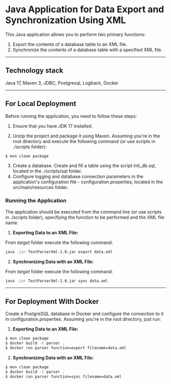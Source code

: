 # Java Application for Data Export and Synchronization Using XML

This Java application allows you to perform two primary functions:

1. Export the contents of a database table to an XML file.
2. Synchronize the contents of a database table with a specified XML file.

***
## Technology stack
Java 17, Maven 3, JDBC, Postgresql, Logback, Docker

***

## For Local Deployment

Before running the application, you need to follow these steps:

1. Ensure that you have JDK 17 installed.

2. Unzip the project and package it using Maven. Assuming you're in the root directory and execute the following command (or use scripts in ./scripts folder):
```bash
$ mvn clean package
```

3. Create a database. Create and fill a table using the script init_db.sql, located in the ./scripts/sql folder.
4. Configure logging and database connection parameters in the application's configuration file - configuration.properties, located in the src/main/resources folder.

### Running the Application

The application should be executed from the command line (or use scripts in ./scripts folder), specifying the function to be performed and the XML file name:

1. **Exporting Data to an XML File:**
   
From *target* folder execute the following command:
```bash
java -jar TestParserXml-1.0.jar export data.xml
```

2. **Synchronizing Data with an XML File:**
   
From *target* folder execute the following command:
```bash
java -jar TestParserXml-1.0.jar sync data.xml
```
***

## For Deployment With Docker
Create a PostgreSQL database in Docker and configure the connection to it in configuration.properties.
Assuming you're in the root directory, just run:

1. **Exporting Data to an XML File:**
```bash
$ mvn clean package
$ docker build -t parser .
$ docker run parser function=export filename=data.xml
```

2. **Synchronizing Data with an XML File:**
```bash
$ mvn clean package
$ docker build -t parser .
$ docker run parser function=sync filename=data.xml
```
